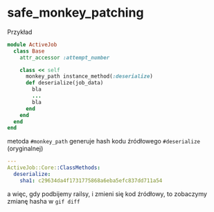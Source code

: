 # safe_monkey_patching

Przykład
```ruby
module ActiveJob
  class Base
    attr_accessor :attempt_number

    class << self
      monkey_path instance_method(:deserialize)
      def deserialize(job_data)
        bla
        ...
        bla
      end
    end
  end
end
````

metoda `#monkey_path` generuje hash kodu źródłowego `#deserialize` (oryginalnej)
```yml
---
ActiveJob::Core::ClassMethods:
  deserialize:
    sha1: c29634da4f1731775868a6eba5efc837dd711a54
```
a więc, gdy podbijemy railsy, i zmieni się kod źródłowy, to zobaczymy zmianę hasha w `gif diff` 

